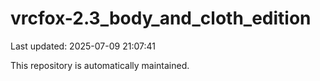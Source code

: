 # vrcfox-2.3_body_and_cloth_edition

Last updated: 2025-07-09 21:07:41

This repository is automatically maintained.
